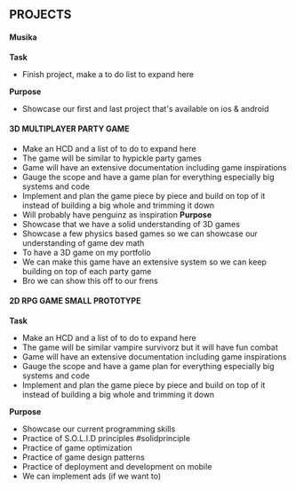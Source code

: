 
## PROJECTS

#### Musika

**Task**
* Finish project, make a to do list to expand here

**Purpose**
* Showcase our first and last project that's available on ios & android

#### 3D MULTIPLAYER PARTY GAME

* Make an HCD and a list of to do to expand here
* The game will be similar to hypickle party games
* Game will have an extensive documentation including game inspirations
* Gauge the scope and have a game plan for everything especially big systems and code
* Implement and plan the game piece by piece and build on top of it instead of building a big whole and trimming it down
* Will probably have penguinz as inspiration
**Purpose**
* Showcase that we have a solid understanding of 3D games
* Showcase a few physics based games so we can showcase our understanding of game dev math
* To have a 3D game on my portfolio
* We can make this game have an extensive system so we can keep building on top of each party game
* Bro we can show this off to our frens
#### 2D RPG GAME SMALL PROTOTYPE

**Task**
* Make an HCD and a list of to do to expand here
* The game will be similar vampire survivorz but it will have fun combat
* Game will have an extensive documentation including game inspirations
* Gauge the scope and have a game plan for everything especially big systems and code
* Implement and plan the game piece by piece and build on top of it instead of building a big whole and trimming it down

**Purpose**
* Showcase our current programming skills
* Practice of S.O.L.I.D principles #solidprinciple
* Practice of game optimization
* Practice of game design patterns
* Practice of deployment and development on mobile
* We can implement ads (if we want to)


